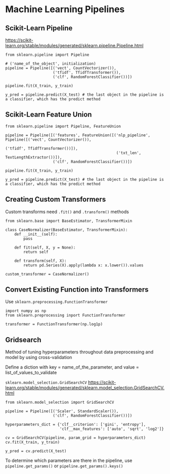 # Machine Learning Pipelines

## Scikit-Learn Pipeline

https://scikit-learn.org/stable/modules/generated/sklearn.pipeline.Pipeline.html

```python3
from sklearn.pipeline import Pipeline

# ('name_of_the_object', initialization)
pipeline = Pipeline([('vect', CountVectorizer()),
                     ('tfidf', TfidfTransformer()),
                     ('clf', RandomForestClassifier())])
                     
pipeline.fit(X_train, y_train)

y_pred = pipeline.predict(X_test) # the last object in the pipeline is a classifier, which has the predict method

```

## Scikit-Learn Feature Union

```python3
from sklearn.pipeline import Pipeline, FeatureUnion

pipeline = Pipeline([('features', FeatureUnion([('nlp_pipeline', Pipeline([('vect', CountVectorizer()),
                                                                           ('tfidf', TfidfTransformer())]),
                                                 ('txt_len', TextLengthExtractor())]),
                     ('clf', RandomForestClassifier())])
                     
pipeline.fit(X_train, y_train)

y_pred = pipeline.predict(X_test) # the last object in the pipeline is a classifier, which has the predict method

```

## Creating Custom Transformers

Custom transforms need `.fit()` and `.transform()` methods

```python3
from sklearn.base import BaseEstimator, TransformerMixin

class CaseNormalizer(BaseEstimator, TransformerMixin):
    def __init__(self):
        pass
    
    def fit(self, X, y = None):
        return self
    
    def transform(self, X):
        return pd.Series(X).apply(lambda x: x.lower()).values
        
custom_transformer = CaseNormalizer()
```

## Convert Existing Function into Transformers

Use `sklearn.preprocessing.FunctionTransformer`

```python3
import numpy as np
from sklearn.preprocessing inport FunctionTransformer

transformer = FunctionTransformer(np.log1p)
```


## Gridsearch

Method of tuning hyperparameters throughout data preprocessing and model by using cross-validation

Define a diction with key = name_of_the_parameter, and value = list_of_values_to_validate

`sklearn.model_selection.GridSearchCV` https://scikit-learn.org/stable/modules/generated/sklearn.model_selection.GridSearchCV.html

```python3
from sklearn.model_selection import GridSearchCV

pipeline = Pipeline([('Scaler', StandardScaler()),
                     ('clf', RandomForestClassifier())])

hyperparameters_dict = {'clf__criterion': ['gini', 'entropy'],
                        'clf__max_features': ['auto', 'sqrt', 'log2']}
                   
cv = GridSearchCV(pipeline, param_grid = hyperparameters_dict)
cv.fit(X_train, y_train)

y_pred = cv.predict(X_test)
```

To determine which parameters are there in the pipeline, use `pipeline.get_params()` or `pipeline.get_params().keys()`
